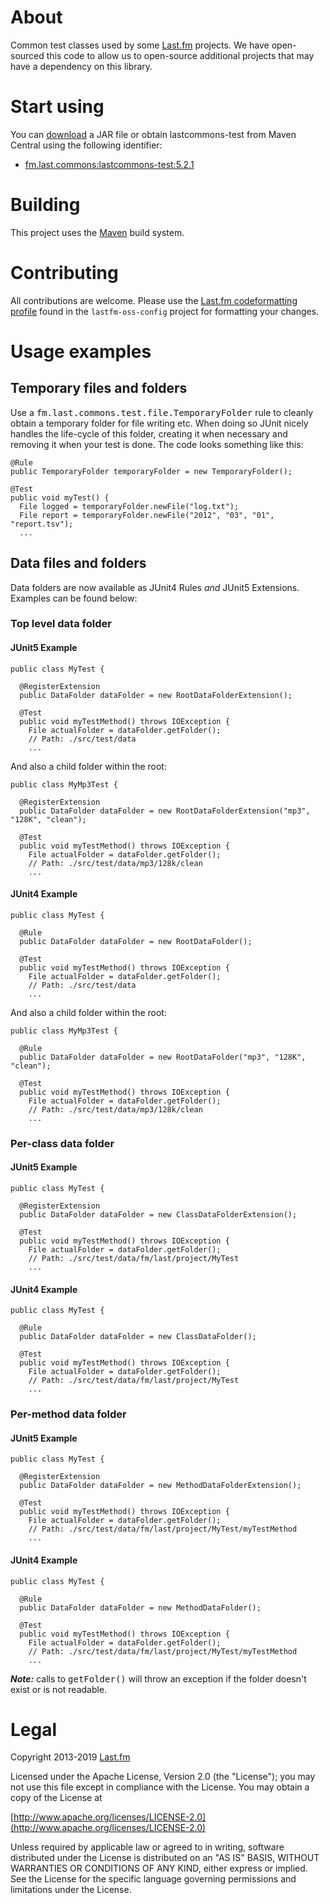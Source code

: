 # About
Common test classes used by some [Last.fm](http://www.last.fm) projects. We have open-sourced this code to allow us to open-source additional projects that may have a dependency on this library.

# Start using
You can [download](https://github.com/lastfm/lastcommons-test/downloads) a JAR file or obtain lastcommons-test from Maven Central using the following identifier:
* [fm.last.commons:lastcommons-test:5.2.1](http://search.maven.org/#artifactdetails%7Cfm.last.commons%7Clastcommons-test%7C5.2.1%7Cjar)

# Building
This project uses the [Maven](http://maven.apache.org/) build system.

# Contributing
All contributions are welcome. Please use the [Last.fm codeformatting profile](https://github.com/lastfm/lastfm-oss-config/blob/master/src/main/resources/fm/last/last.fm.eclipse-codeformatter-profile.xml) found in the `lastfm-oss-config` project for formatting your changes.


# Usage examples

## Temporary files and folders
Use a <tt>fm.last.commons.test.file.TemporaryFolder</tt> rule to cleanly obtain a temporary folder for file writing etc. When doing so JUnit nicely handles the life-cycle of this folder, creating it when necessary and removing it when your test is done. The code looks something like this:

    @Rule
    public TemporaryFolder temporaryFolder = new TemporaryFolder();
  
    @Test
    public void myTest() {
      File logged = temporaryFolder.newFile("log.txt");
      File report = temporaryFolder.newFile("2012", "03", "01", "report.tsv");
      ...

## Data files and folders

Data folders are now available as JUnit4 Rules _and_ JUnit5 Extensions. Examples can be found below:

### Top level data folder

#### JUnit5 Example
    public class MyTest {
  
      @RegisterExtension
      public DataFolder dataFolder = new RootDataFolderExtension();
  
      @Test
      public void myTestMethod() throws IOException {
        File actualFolder = dataFolder.getFolder();
        // Path: ./src/test/data
        ...
        
And also a child folder within the root:

    public class MyMp3Test {
  
      @RegisterExtension
      public DataFolder dataFolder = new RootDataFolderExtension("mp3", "128K", "clean");
  
      @Test
      public void myTestMethod() throws IOException {
        File actualFolder = dataFolder.getFolder();
        // Path: ./src/test/data/mp3/128k/clean
        ...


#### JUnit4 Example
    public class MyTest {
  
      @Rule
      public DataFolder dataFolder = new RootDataFolder();
  
      @Test
      public void myTestMethod() throws IOException {
        File actualFolder = dataFolder.getFolder();
        // Path: ./src/test/data
        ...

And also a child folder within the root:

    public class MyMp3Test {
  
      @Rule
      public DataFolder dataFolder = new RootDataFolder("mp3", "128K", "clean");
  
      @Test
      public void myTestMethod() throws IOException {
        File actualFolder = dataFolder.getFolder();
        // Path: ./src/test/data/mp3/128k/clean
        ...

### Per-class data folder

#### JUnit5 Example
    public class MyTest {
  
      @RegisterExtension
      public DataFolder dataFolder = new ClassDataFolderExtension();
  
      @Test
      public void myTestMethod() throws IOException {
        File actualFolder = dataFolder.getFolder();
        // Path: ./src/test/data/fm/last/project/MyTest
        ...

#### JUnit4 Example
    public class MyTest {
  
      @Rule
      public DataFolder dataFolder = new ClassDataFolder();
  
      @Test
      public void myTestMethod() throws IOException {
        File actualFolder = dataFolder.getFolder();
        // Path: ./src/test/data/fm/last/project/MyTest
        ...

### Per-method data folder

#### JUnit5 Example
    public class MyTest {
  
      @RegisterExtension
      public DataFolder dataFolder = new MethodDataFolderExtension();
  
      @Test
      public void myTestMethod() throws IOException {
        File actualFolder = dataFolder.getFolder();
        // Path: ./src/test/data/fm/last/project/MyTest/myTestMethod
        ...


#### JUnit4 Example
    public class MyTest {
  
      @Rule
      public DataFolder dataFolder = new MethodDataFolder();
  
      @Test
      public void myTestMethod() throws IOException {
        File actualFolder = dataFolder.getFolder();
        // Path: ./src/test/data/fm/last/project/MyTest/myTestMethod
        ...


***Note:*** calls to <tt>getFolder()</tt> will throw an exception if the folder doesn't exist or is not readable.

# Legal
Copyright 2013-2019 [Last.fm](http://www.last.fm/)

Licensed under the Apache License, Version 2.0 (the "License");
you may not use this file except in compliance with the License.
You may obtain a copy of the License at
 
[http://www.apache.org/licenses/LICENSE-2.0](http://www.apache.org/licenses/LICENSE-2.0)
 
Unless required by applicable law or agreed to in writing, software
distributed under the License is distributed on an "AS IS" BASIS,
WITHOUT WARRANTIES OR CONDITIONS OF ANY KIND, either express or implied.
See the License for the specific language governing permissions and
limitations under the License.
